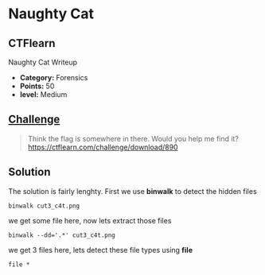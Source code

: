 # Naughty Cat 
## CTFlearn
Naughty Cat Writeup

* **Category:** Forensics
* **Points:** 50
* **level:** Medium

## [Challenge](https://ctflearn.com/challenge/890)

> Think the flag is somewhere in there. Would you help me find it?\
> https://ctflearn.com/challenge/download/890

## Solution

The solution is fairly lenghty.
First we use **binwalk** to detect the hidden files 

```
binwalk cut3_c4t.png
```

we get some file here, now lets extract those files

```
binwalk --dd='.*' cut3_c4t.png
```

we get 3 files here, lets detect these file types using **file**

```
file *
```



